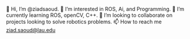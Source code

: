 👋 Hi, I’m @ziadsaoud.
👀 I’m interested in ROS, Ai, and Programming.
🌱 I’m currently learning ROS, openCV, C++.
💞️ I’m looking to collaborate on projects looking to solve robotics problems.
📫 How to reach me ziad.saoud@lau.edu


